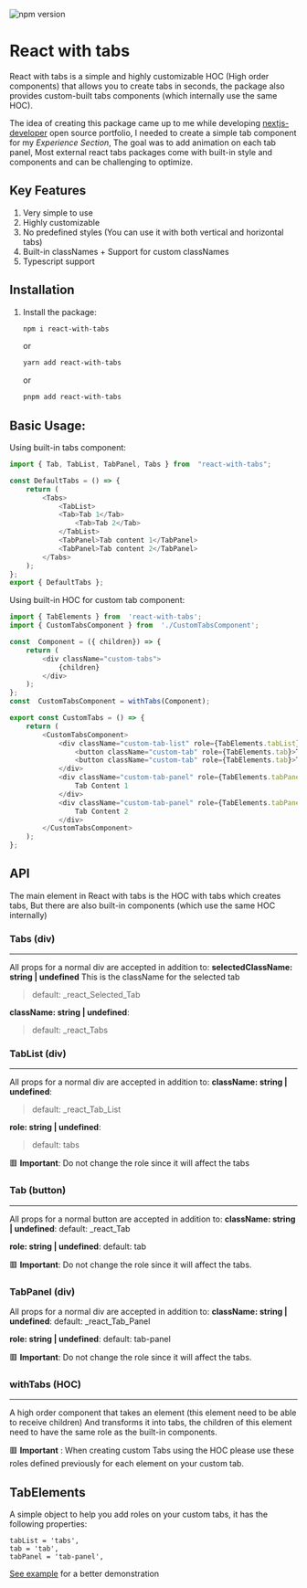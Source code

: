 
![npm version](https://badge.fury.io/js/react-with-tabs.svg)

# React with tabs
React with tabs is a simple and highly customizable HOC (High order components) that allows you to create tabs in seconds, the package also provides custom-built tabs components (which internally use the same HOC).

The idea of creating this package came up to me while developing [nextjs-developer](https://github.com/ZakariaBenali/nextjs-portfolio) open source portfolio, I needed to create a simple tab component for my *Experience Section*, The goal was to add animation on each tab panel, Most external react tabs packages come with built-in style and components and can be challenging to optimize.

## Key Features

 1. Very simple to use
 2. Highly customizable 
 3. No predefined styles (You can use it with both vertical and horizontal tabs)
 4. Built-in classNames + Support for custom classNames
 5. Typescript support 
 
## Installation
 1. Install the package:
	 ```sh
    npm i react-with-tabs
	   ```
	   or 
	```sh
    yarn add react-with-tabs
	   ```
	   or
	 ```sh
    pnpm add react-with-tabs
	   ```
 
 ## Basic Usage:
Using built-in tabs component:
```js
import { Tab, TabList, TabPanel, Tabs } from  "react-with-tabs";

const DefaultTabs = () => {
	return (
		<Tabs>
			<TabList>
			<Tab>Tab 1</Tab>
				<Tab>Tab 2</Tab>
			</TabList>
			<TabPanel>Tab content 1</TabPanel>
			<TabPanel>Tab content 2</TabPanel>
		</Tabs>
	);
};
export { DefaultTabs };
```

Using built-in HOC for custom tab component:

```js
import { TabElements } from  'react-with-tabs';
import { CustomTabsComponent } from  './CustomTabsComponent';

const  Component = ({ children}) => {
	return (
		<div className="custom-tabs">
			{children}
		</div>
	);
};
const  CustomTabsComponent = withTabs(Component);

export const CustomTabs = () => {
	return (
		<CustomTabsComponent>
			<div className="custom-tab-list" role={TabElements.tabList}>
				<button className="custom-tab" role={TabElements.tab}>Tab 1</button>
				<button className="custom-tab" role={TabElements.tab}>Tab 2</button>	
			</div>
			<div className="custom-tab-panel" role={TabElements.tabPanel}>
				Tab Content 1
			</div>
			<div className="custom-tab-panel" role={TabElements.tabPanel}>
				Tab Content 2
			</div>
		</CustomTabsComponent>
	);
};
```

## API
The main element in React with tabs is the HOC with tabs which creates tabs, But there are also built-in components (which use the same HOC internally) 

### Tabs (div)
---
All props for a normal div are accepted in addition to: 
**selectedClassName: string | undefined**
This is the className for the selected tab 
> default: _react_Selected_Tab

**className: string  | undefined**:
> default: _react_Tabs

### TabList (div)
---
All props for a normal div are accepted in addition to: 
**className: string  | undefined**:
> default: _react_Tab_List

**role: string | undefined**:
> default: tabs

🟥 **Important**: Do not change the role since it will affect the tabs

### Tab (button)
---
All props for a normal button are accepted in addition to: 
**className: string  | undefined**:
default: _react_Tab

**role: string | undefined**:
default: tab

🟥 **Important**: Do not change the role since it will affect the tabs.

### TabPanel (div)

All props for a normal div are accepted in addition to: 
**className: string  | undefined**:
default: _react_Tab_Panel

**role: string | undefined**:
default: tab-panel

🟥 **Important**: Do not change the role since it will affect the tabs.


### withTabs (HOC)
---
A high order component that takes an element (this element need to be able to receive children) And transforms it into tabs, the children of this element need to have the same role as the built-in components.


🟥 **Important** : When creating custom Tabs using the HOC please use these roles defined previously for each element on your custom tab.

## TabElements

A simple object to help you add roles on your custom tabs, it has the following properties: 
```
tabList = 'tabs',
tab = 'tab',
tabPanel = 'tab-panel',
```


[See example](https://github.com/ZakariaBenali/react-with-tabs/tree/main/examples/vite-react) for a better demonstration 
